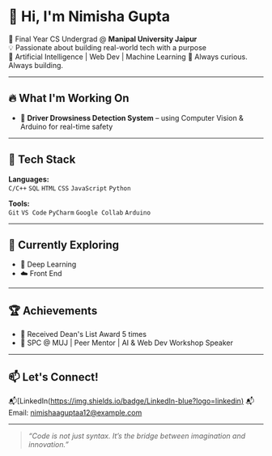 # 👋 Hi, I'm Nimisha Gupta

🌟 Final Year CS Undergrad @ **Manipal University Jaipur**  
💡 Passionate about building real-world tech with a purpose  
🎯 Artificial Intelligence | Web Dev | Machine Learning
🚀 Always curious. Always building.

---

## 🔥 What I'm Working On

- 🧠 **Driver Drowsiness Detection System** – using Computer Vision & Arduino for real-time safety  

---

## 🧰 Tech Stack

**Languages:**  
`C/C++` `SQL` `HTML` `CSS` `JavaScript` `Python`

**Tools:**  
`Git` `VS Code` `PyCharm` `Google Collab` `Arduino` 

---

## 🌱 Currently Exploring

- 🧠 Deep Learning   
- ☁️ Front End 

---

## 🏆 Achievements
 
- 🥇 Received Dean's List Award 5 times
- 📢 SPC @ MUJ | Peer Mentor | AI & Web Dev Workshop Speaker

---

## 📫 Let's Connect!

📬[LinkedIn([https://img.shields.io/badge/LinkedIn-blue?logo=linkedin)](https://linkedin.com/in/yourusername](https://www.linkedin.com/in/nimisha-gupta-a6613625a/))  
📬 Email: nimishaaguptaa12@example.com

---

> _“Code is not just syntax. It’s the bridge between imagination and innovation.”_

